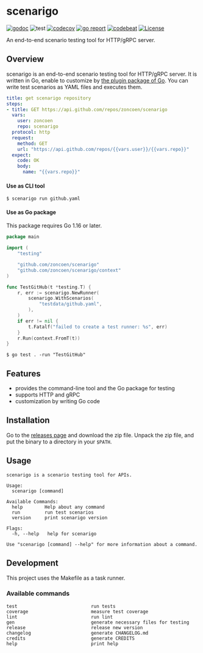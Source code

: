 # scenarigo

[![godoc](https://godoc.org/github.com/zoncoen/scenarigo?status.svg)](https://pkg.go.dev/github.com/zoncoen/scenarigo)
![test](https://github.com/zoncoen/scenarigo/workflows/test/badge.svg?branch=master)
[![codecov](https://codecov.io/gh/zoncoen/scenarigo/branch/master/graph/badge.svg)](https://codecov.io/gh/zoncoen/scenarigo)
[![go report](https://goreportcard.com/badge/zoncoen/scenarigo)](https://goreportcard.com/report/github.com/zoncoen/scenarigo)
[![codebeat](https://codebeat.co/badges/93ee2453-1a25-4db6-b98e-c430c994b4b8)](https://codebeat.co/projects/github-com-zoncoen-scenarigo-master)
[![License](https://img.shields.io/badge/License-Apache%202.0-blue.svg)](https://opensource.org/licenses/Apache-2.0)

An end-to-end scenario testing tool for HTTP/gRPC server.

## Overview

scenarigo is an end-to-end scenario testing tool for HTTP/gRPC server.
It is written in Go, enable to customize by [the plugin package of Go](https://golang.org/pkg/plugin/).
You can write test scenarios as YAML files and executes them.

```yaml github.yaml
title: get scenarigo repository
steps:
- title: GET https://api.github.com/repos/zoncoen/scenarigo
  vars:
    user: zoncoen
    repo: scenarigo
  protocol: http
  request:
    method: GET
    url: "https://api.github.com/repos/{{vars.user}}/{{vars.repo}}"
  expect:
    code: OK
    body:
      name: "{{vars.repo}}"
```

#### Use as CLI tool

```shell
$ scenarigo run github.yaml
```

#### Use as Go package

This package requires Go 1.16 or later.

```go main_test.go
package main

import (
	"testing"

	"github.com/zoncoen/scenarigo"
	"github.com/zoncoen/scenarigo/context"
)

func TestGitHub(t *testing.T) {
	r, err := scenarigo.NewRunner(
		scenarigo.WithScenarios(
			"testdata/github.yaml",
		),
	)
	if err != nil {
		t.Fatalf("failed to create a test runner: %s", err)
	}
	r.Run(context.FromT(t))
}
```

```shell
$ go test . -run "TestGitHub"
```

## Features

* provides the command-line tool and the Go package for testing
* supports HTTP and gRPC
* customization by writing Go code

## Installation

Go to the [releases page](https://github.com/zoncoen/scenarigo/releases) and download the zip file. Unpack the zip file, and put the binary to a directory in your `$PATH`.

## Usage

```
scenarigo is a scenario testing tool for APIs.

Usage:
  scenarigo [command]

Available Commands:
  help        Help about any command
  run         run test scenarios
  version     print scenarigo version

Flags:
  -h, --help   help for scenarigo

Use "scenarigo [command] --help" for more information about a command.
```

## Development

This project uses the Makefile as a task runner.

### Available commands

```
test                           run tests
coverage                       measure test coverage
lint                           run lint
gen                            generate necessary files for testing
release                        release new version
changelog                      generate CHANGELOG.md
credits                        generate CREDITS
help                           print help
```
